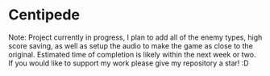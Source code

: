 # Centipede

Note: Project currently in progress, I plan to add all of the enemy types, high score saving, as well as setup the audio to make the game as close to the original. Estimated time of completion is likely within the next week or two. If you would like to support my work please give my repository a star! :D
